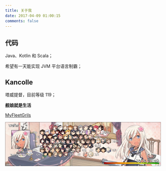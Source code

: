 ```yaml
---
title: 关于我
date: 2017-04-09 01:00:15
comments: false
---
```


## 代码

Java、Kotlin 和 Scala；

希望有一天能实现 JVM 平台语言制霸；

## Kancolle

塔威提督，目前等级 119；

**舰娘就是生活**

[MyFleetGrils](https://myfleet.moe/user/11092700/top)

![Kanmusu](/images/kanmusu.png)
